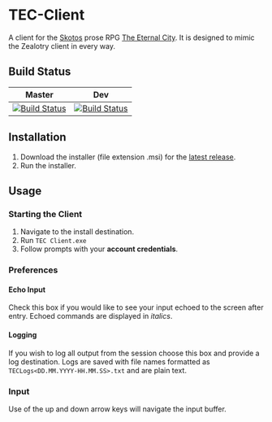 # TEC-Client
A client for the [Skotos](http://www.skotos.net) prose RPG [The Eternal City](http://www.skotos.net/games/eternal-city/).
It is designed to mimic the Zealotry client in every way.

## Build Status
Master|Dev
-------|------
[![Build Status](https://travis-ci.org/ExposureSoftware/TEC-Client.svg?branch=master)](https://travis-ci.org/ExposureSoftware/TEC-Client)|[![Build Status](https://travis-ci.org/ExposureSoftware/TEC-Client.svg?branch=dev)](https://travis-ci.org/ExposureSoftware/TEC-Client)

## Installation
1. Download the installer (file extension .msi) for the [latest release](https://github.com/ExposureSoftware/TEC-Client/releases).
3. Run the installer.

## Usage

### Starting the Client
1. Navigate to the install destination.
2. Run `TEC Client.exe`
3. Follow prompts with your **account credentials**.

### Preferences
#### Echo Input
Check this box if you would like to see your input echoed to the screen after entry.
Echoed commands are displayed in *italics*.

#### Logging
If you wish to log all output from the session choose this box and provide a log destination.
Logs are saved with file names formatted as `TECLogs<DD.MM.YYYY-HH.MM.SS>.txt` and are plain text.

### Input
Use of the up and down arrow keys will navigate the input buffer.
